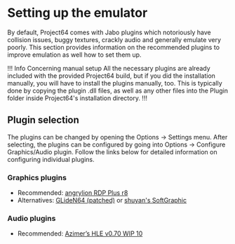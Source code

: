 # Setting up the emulator

By default, Project64 comes with Jabo plugins which notoriously have collision issues, buggy textures, crackly audio and generally emulate very poorly. This section provides information on the recommended plugins to improve emulation as well how to set them up.

!!! Info Concerning manual setup
All the necessary plugins are already included with the provided Project64 build, but if you did the installation manually, you will have to install the plugins manually, too. This is typically done by copying the plugin .dll files, as well as any other files into the Plugin folder inside Project64's installation directory.
!!!

## Plugin selection

The plugins can be changed by opening the Options -> Settings menu. After selecting, the plugins can be configured by going into Options -> Configure Graphics/Audio plugin. Follow the links below for detailed information on configuring individual plugins.

### Graphics plugins
- Recommended: [angrylion RDP Plus r8](Graphics/angrylion_RDP.md)
- Alternatives: [GLideN64 (patched)](Graphics/GLideN64.md) or [shuyan's SoftGraphic](Graphics/shuyan_SoftGraphic.md)

### Audio plugins
- Recommended: [Azimer’s HLE v0.70 WIP 10](Audio/Azimer_HLE.md)

